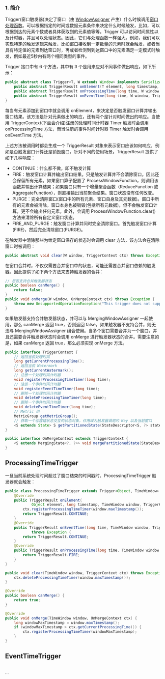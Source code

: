 
### 1. 简介

Trigger(窗口触发器)决定了窗口（由 [WindowAssigner](https://smartsi.blog.csdn.net/article/details/126652876) 产生）什么时候调用[窗口处理函数](https://smartsi.blog.csdn.net/article/details/126681922)。可以根据指定的时间或数据元素条件来决定什么时候触发，比如，可以根据到达的元素个数或者具体获取到的元素值等等。Trigger 可以访问时间属性以及计时器，并且可以处理状态。因此，它们与处理函数一样强大。例如，我们可以实现特定的触发逻辑来触发，比如窗口接收到一定数量的元素时就会触发，或者当具有特定值的元素到达窗口时，再或者检测到到达窗口中的元素满足一定模式时触发，例如最近5秒内有两个相同类型的事件。

Trigger 接口中有 6 个方法，其中有 3 个是用来应对不同事件做出响应，如下所示：
```java
public abstract class Trigger<T, W extends Window> implements Serializable {
    public abstract TriggerResult onElement(T element, long timestamp, W window, TriggerContext ctx) throws Exception;
    public abstract TriggerResult onProcessingTime(long time, W window, TriggerContext ctx) throws Exception;
    public abstract TriggerResult onEventTime(long time, W window, TriggerContext ctx) throws Exception;
}
```
每当有元素添加到窗口中就会调用 onElement，来决定是否触发窗口计算并输出窗口结果。该方法是针对元素做出的响应，还有两个是针对时间做出的响应。当使用 TriggerContext(下面会介绍)注册的处理时间计时器 Timer 触发时会调用 onProcessingTime 方法，而当注册的事件时间计时器 Timer 触发时会调用 onEventTime 方法。

上述方法被调用时都会生成一个 TriggerResult 对象来表示窗口应该如何响应，例如是否触发窗口计算还是销毁窗口。针对不同的使用场景，TriggerResult 提供了如下几种响应：
- CONTINUE：什么都不做，即不触发计算
- FIRE：触发窗口计算并输出窗口结果。只是触发计算并不会清除窗口，因此还会保留所有元素。如果窗口算子配置了 ProcessWindowFunction，则调用该函数并输出计算结果；如果窗口只有一个增量聚合函数（ReduceFunction 或 AggregateFunction），则直接输出当前聚合结果。窗口状态没有任何改变。
- PURGE：完全清除窗口(窗口中的所有元素、窗口自身及其元数据)。窗口中所有的元素会被清除，窗口本身也被销毁(包括所有元数据)，但不会触发窗口计算，更不会输出任何元素。此外，会调用 ProcessWindowFunction.clear() 方法来清除所有自定义窗口状态。
- FIRE_AND_PURGE：触发窗口计算并同时完全清除窗口。首先触发窗口计算(FIRE)，然后完全清除窗口(PURGE)。


在触发器中清除那些为给定窗口保存的状态时会调用 clear 方法，该方法会在清除窗口时被调用：
```java
public abstract void clear(W window, TriggerContext ctx) throws Exception;
```

在窗口合并时，不仅仅需要合并窗口中的状态，可能还需要合并窗口依赖的触发器。因此提供了如下两个方法来支持触发器的合并：
```java
// 是否支持合并触发器状态
public boolean canMerge() {
    return false;
}
public void onMerge(W window, OnMergeContext ctx) throws Exception {
    throw new UnsupportedOperationException("This trigger does not support merging.");
}
```
如果触发器支持合并触发器状态，并可以与 MergingWindowAssigner 一起使用，那么 canMerge 返回 true，否则返回 false。如果触发器不支持合并，则无法与 MergingWindowAssigner 组合使用。当多个窗口需要合并为一个窗口，并且还需要合并触发器状态时会调用 onMerge 进行触发器状态的合并。需要注意的是，如果 canMerge 返回 true，那么必须实现 onMerge 方法。

```java
public interface TriggerContext {
    // 返回当前处理时间
    long getCurrentProcessingTime();
    // 返回当前 Watermark
    long getCurrentWatermark();
    // 注册一个处理时间计时器
    void registerProcessingTimeTimer(long time);
    // 注册一个事件时间计时器
    void registerEventTimeTimer(long time);
    // 删除一个处理时间计时器
    void deleteProcessingTimeTimer(long time);
    // 删除一个事件时间计时器
    void deleteEventTimeTimer(long time);
    // Metric 组
    MetricGroup getMetricGroup();
    // 获取一个与容错状态交互的状态对象，作用域为触发器调用的 Key 以及当前窗口
    <S extends State> S getPartitionedState(StateDescriptor<S, ?> stateDescriptor);
}

public interface OnMergeContext extends TriggerContext {
    <S extends MergingState<?, ?>> void mergePartitionedState(StateDescriptor<S, ?> stateDescriptor);
}
```

## ProcessingTimeTrigger

一旦当前系统处理时间超过了窗口结束的时间戳时，ProcessingTimeTrigger 触发器就会触发：
```java
public class ProcessingTimeTrigger extends Trigger<Object, TimeWindow> {
    @Override
    public TriggerResult onElement(
            Object element, long timestamp, TimeWindow window, TriggerContext ctx) {
        ctx.registerProcessingTimeTimer(window.maxTimestamp());
        return TriggerResult.CONTINUE;
    }
    @Override
    public TriggerResult onEventTime(long time, TimeWindow window, TriggerContext ctx)
            throws Exception {
        return TriggerResult.CONTINUE;
    }
    @Override
    public TriggerResult onProcessingTime(long time, TimeWindow window, TriggerContext ctx) {
        return TriggerResult.FIRE;
    }
}
```

```java
public void clear(TimeWindow window, TriggerContext ctx) throws Exception {
    ctx.deleteProcessingTimeTimer(window.maxTimestamp());
}
```

```java
@Override
public boolean canMerge() {
    return true;
}

@Override
public void onMerge(TimeWindow window, OnMergeContext ctx) {
    long windowMaxTimestamp = window.maxTimestamp();
    if (windowMaxTimestamp > ctx.getCurrentProcessingTime()) {
        ctx.registerProcessingTimeTimer(windowMaxTimestamp);
    }
}
```

## EventTimeTrigger

```java

```


...
